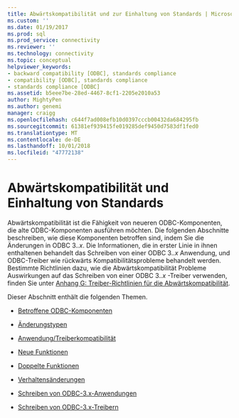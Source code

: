```yaml
---
title: Abwärtskompatibilität und zur Einhaltung von Standards | Microsoft-Dokumentation
ms.custom: ''
ms.date: 01/19/2017
ms.prod: sql
ms.prod_service: connectivity
ms.reviewer: ''
ms.technology: connectivity
ms.topic: conceptual
helpviewer_keywords:
- backward compatibility [ODBC], standards compliance
- compatibility [ODBC], standards compliance
- standards compliance [ODBC]
ms.assetid: b5eee7be-28ed-4467-8cf1-2205e2010a53
author: MightyPen
ms.author: genemi
manager: craigg
ms.openlocfilehash: c644f7ad008efb10d0397cccb00432da684295fb
ms.sourcegitcommit: 61381ef939415fe019285def9450d7583df1fed0
ms.translationtype: MT
ms.contentlocale: de-DE
ms.lasthandoff: 10/01/2018
ms.locfileid: "47772138"
---
```

# <a name="backward-compatibility-and-standards-compliance"></a>Abwärtskompatibilität und Einhaltung von Standards
Abwärtskompatibilität ist die Fähigkeit von neueren ODBC-Komponenten, die alte ODBC-Komponenten ausführen möchten. Die folgenden Abschnitte beschreiben, wie diese Komponenten betroffen sind, indem Sie die Änderungen in ODBC 3.*.x*. Die Informationen, die in erster Linie in ihnen enthaltenen behandelt das Schreiben von einer ODBC 3.*.x* Anwendung, und ODBC-Treiber wie rückwärts Kompatibilitätsprobleme behandelt werden. Bestimmte Richtlinien dazu, wie die Abwärtskompatibilität Probleme Auswirkungen auf das Schreiben von einer ODBC 3.*.x* -Treiber verwenden, finden Sie unter [Anhang G: Treiber-Richtlinien für die Abwärtskompatibilität](../../../odbc/reference/appendixes/appendix-g-driver-guidelines-for-backward-compatibility.md).  
  
 Dieser Abschnitt enthält die folgenden Themen.  
  
-   [Betroffene ODBC-Komponenten](../../../odbc/reference/develop-app/affected-odbc-components.md)  
  
-   [Änderungstypen](../../../odbc/reference/develop-app/types-of-changes.md)  
  
-   [Anwendung/Treiberkompatibilität](../../../odbc/reference/develop-app/application-and-driver-compatibility.md)  
  
-   [Neue Funktionen](../../../odbc/reference/develop-app/new-features.md)  
  
-   [Doppelte Funktionen](../../../odbc/reference/develop-app/duplicated-features.md)  
  
-   [Verhaltensänderungen](../../../odbc/reference/develop-app/behavioral-changes.md)  
  
-   [Schreiben von ODBC-3.x-Anwendungen](../../../odbc/reference/develop-app/writing-odbc-3-x-applications.md)  
  
-   [Schreiben von ODBC-3.x-Treibern](../../../odbc/reference/develop-app/writing-odbc-3-x-drivers.md)
